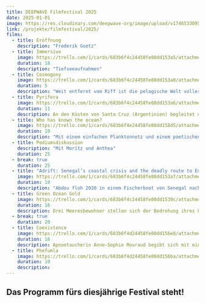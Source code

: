 ```yaml
---
title: DEEPWAVE Filmfestival 2025
date: 2025-01-01
image: https://res.cloudinary.com/deepwave-org/image/upload/v1746533095/deepwave.org/DEEPWAVE_Filmfestival_2024-min_wkarnl.png
link: /projekte/filmfestival/2025/
films:
  - title: Eröffnung
    description: "Frederik Goetz"
  - title: Immersive
    image: https://trello.com/1/cards/683b6f4c24458fe80dd153a5/attachments/683b6f4d24458fe80dd155be/download/Screenshot_2025-05-31_141202.png
    duration: 18
    description: "Tiefseeaufnahmen"
  - title: Cosmogony
    image: https://trello.com/1/cards/683b6f4c24458fe80dd153a0/attachments/683b6f4d24458fe80dd155b4/download/Screenshot_2025-05-31_143255.png
    duration: 5
    description: "Weit entfernt vom Riff ist die pelagische Welt voller seltsamer Kreaturen mit unwahrscheinlichen Lebensgemeinschaften – man kann sie nur sehen, wenn man nachts mit der Strömung treibt."
  - title: Pyrifera
    image: https://trello.com/1/cards/683b6f4c24458fe80dd153a6/attachments/683b6f4d24458fe80dd155c7/download/_LMR1768-1_copia.jpg
    duration: 11
    description: An den Küsten von Santa Cruz (Argentinien) begleitet ein Forschungsteam die Rückkehr des Lebens in den Kelpwäldern von Monte León. Inmitten wechselhafter Bedingungen tauchen Meeresbiologen und Fotografen in die kalten Gewässer Patagoniens, um Arten zu identifizieren und auf die Bedeutung mariner Schutzgebiete aufmerksam zu machen.
  - title: Who has known the ocean?
    image: https://trello.com/1/cards/683b6f4e24458fe80dd158d5/attachments/683b6f4e24458fe80dd1595b/download/Screenshot_2025-05-31_160856.png
    duration: 10
    description: "Mit einem einfachen Planktonnetz und einem poetischen Blick erkundet diese künstlerisch-wissenschaftliche Arbeit das Unsichtbare im Ozean: Plankton – kleinste, aber zentrale Akteure globaler Kreisläufe. In einer dreikanaligen Video-Installation wird das Sammeln und Beobachten dieser Mikroorganismen als eine Praxis der Aufmerksamkeit und Verbundenheit inszeniert – zwischen Forschung und Imagination, Technik und Körper."
  - title: Podiumsdiskussion
    description: "Mit Moritz und Anthea"
    duration: 25
  - break: true
    duration: 25
  - title: "Adrift: Senegal’s coastal crisis and the deadly route to Europe"
    image: https://trello.com/1/cards/683b6f4c24458fe80dd153a7/attachments/683b6f4d24458fe80dd155d3/download/SEN24R7166.webp
    duration: 10
    description: "Abdou floh 2020 in einem Fischerboot von Senegal nach Teneriffa – eine tödliche Route, die immer mehr Menschen wählen. Der Grund: Überfischung durch ausländische Flotten zerstört die Lebensgrundlage ganzer Küstengemeinden. Die Perspektivlosigkeit treibt viele in lebensgefährliche Fluchten."
  - title: Green Ocean Gold
    image: https://trello.com/1/cards/683b6f4c24458fe80dd1539c/attachments/683b6f4d24458fe80dd155ab/download/Screenshot_2025-05-31_162828.png
    duration: 16
    description: Drei Meeresbewohner stellen sich der Bedrohung ihres Lebensraums – und finden Hoffnung in einer nachhaltigen Zukunft mit Algen.
  - break: true
    duration: 20
  - title: Coexistence
    image: https://trello.com/1/cards/683b6f4d24458fe80dd156e8/attachments/683b6f4e24458fe80dd15816/download/Screenshot_2025-05-31_161917.png
    duration: 16
    description: Apnoetaucherin Anne-Sophie Mouraud begibt sich mit einem Team von Aktivist:innen auf die Spur des Blauhais – der am stärksten befischten Haiart weltweit. Der Film macht die Rolle der EU im globalen Haiflossenhandel sichtbar und fordert ein Umdenken im Umgang mit der lebendigen Welt.
  - title: Phefumla
    image: https://trello.com/1/cards/683b6f4d24458fe80dd156ba/attachments/683b6f4e24458fe80dd15808/download/Phefumla_Copyright_NEWF-Congress.jpg
    duration: 10
    description: 
---
```


## Das Programm fürs diesjährige Festival steht!
